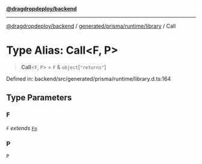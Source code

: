 [**@dragdropdeploy/backend**](../../../../../README.md)

***

[@dragdropdeploy/backend](../../../../../README.md) / [generated/prisma/runtime/library](../README.md) / Call

# Type Alias: Call\<F, P\>

> **Call**\<`F`, `P`\> = `F` & `object`\[`"returns"`\]

Defined in: backend/src/generated/prisma/runtime/library.d.ts:164

## Type Parameters

### F

`F` *extends* [`Fn`](../interfaces/Fn.md)

### P

`P`
